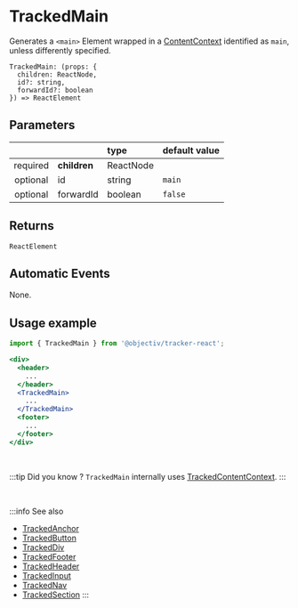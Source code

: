 # TrackedMain

Generates a `<main>` Element wrapped in a [ContentContext](/taxonomy/reference/location-contexts/ContentContext.md) identified as `main`, unless differently specified. 

```tsx
TrackedMain: (props: {
  children: ReactNode,
  id?: string,
  forwardId?: boolean
}) => ReactElement
```

## Parameters
|          |              | type      | default value |
|:--------:|:-------------|:----------|:--------------|
| required | **children** | ReactNode |               |
| optional | id           | string    | `main`        |
| optional | forwardId    | boolean   | `false`       |

## Returns
`ReactElement`

## Automatic Events
None.

## Usage example

```jsx
import { TrackedMain } from '@objectiv/tracker-react';
```

```jsx
<div>
  <header>
    ...
  </header>
  <TrackedMain>
    ...
  </TrackedMain>
  <footer>
    ...
  </footer>
</div>
```

<br />

:::tip Did you know ?
`TrackedMain` internally uses [TrackedContentContext](/tracking/react/api-reference/trackedContexts/TrackedContentContext.md).
:::

<br />

:::info See also
- [TrackedAnchor](/tracking/react/api-reference/trackedElements/TrackedAnchor.md)
- [TrackedButton](/tracking/react/api-reference/trackedElements/TrackedButton.md)
- [TrackedDiv](/tracking/react/api-reference/trackedElements/TrackedDiv.md)
- [TrackedFooter](/tracking/react/api-reference/trackedElements/TrackedFooter.md)
- [TrackedHeader](/tracking/react/api-reference/trackedElements/TrackedHeader.md)
- [TrackedInput](/tracking/react/api-reference/trackedElements/TrackedInput.md)
- [TrackedNav](/tracking/react/api-reference/trackedElements/TrackedNav.md)
- [TrackedSection](/tracking/react/api-reference/trackedElements/TrackedSection.md)
:::
